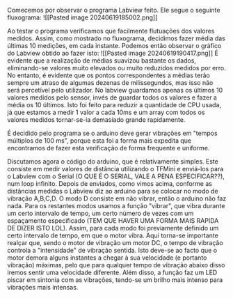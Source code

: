 
Comecemos por observar o programa Labview feito. Ele segue o seguinte fluxograma:
![[Pasted image 20240619185002.png]]

Ao testar o programa verificamos que facilmente flutuações dos valores medidos. Assim, como mostrado no fluxograma, decidimos fazer média das últimas 10 medições, em cada instante. Podemos então observar o gráfico do Labview obtido ao fazer isto:
![[Pasted image 20240619190417.png]]
É evidente que a realização de médias suavizou bastante os dados, eliminando-se valores muito elevados ou  muito reduzidos medidos por erro. No entanto, é evidente que os pontos correspondentes a médias terão sempre um atraso de algumas dezenas de milissegundos, mas isso não será percetível pelo utilizador.
No labview guardamos apenas os últimos 10 valores medidos pelo sensor, invés de guardar todos os valores e fazer a média os 10 últimos. Isto foi feito para reduzir a quantidade de CPU usada, já que estamos a medir 1 valor a cada 10ms e um array com todos os valores medidos tornar-se-ia demasiado grande rapidamente. 

É decidido pelo programa se o arduino deve gerar vibrações em "tempos múltiplos de 100 ms", porque esta foi a forma mais expedita que encontramos de fazer esta verificação de forma frequente e uniforme.

Discutamos agora o código do arduino, que é relativamente simples. Este consiste em medir valores de distância utilizando o TFMini e enviá-los para o Labview com o Serial (O QUE É O SERIAL, VALE A PENA ESPECIFICAR??), num loop infinito.
Depois de enviados, como vimos acima, conforme as distâncias medidas o Labview diz ao arduino para se colocar no modo de vibração A,B,C,D. O modo D consiste em não vibrar, então o arduino não faz nada. Para os restantes modos usamos a função "vibrar", que vibra durante um certo intervalo de tempo, um certo número de vezes com um espaçamento especificado (TEM QUE HAVER UMA FORMA MAIS RAPIDA DE DIZER ISTO LOL). Assim, para cada modo foi previamente definido um certo intervalo de tempo, em que o motor vibra. Aqui torna-se importante realçar que, sendo o motor de vibração um motor DC, o tempo de vibração controla a "intensidade" de vibração sentida. Isto deve-se ao facto que o motor demora alguns instantes a chegar à sua velocidade (e portanto vibração) máximas, pelo que para qualquer tempo de vibração abaixo disso iremos sentir uma velocidade diferente.
Além disso, a função faz um LED piscar em sintonia com as vibrações, tendo-se um brilho mais intenso para vibrações mais intensas.